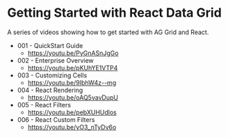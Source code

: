 # Getting Started with React Data Grid

A series of videos showing how to get started with AG Grid and React.

- 001 - QuickStart Guide
    - https://youtu.be/PyGnASnJgGo    
- 002 - Enterprise Overview
    - https://youtu.be/pKUhYE1VTP4
- 003 - Customizing Cells
    - https://youtu.be/9IbhW4z--mg
- 004 - React Rendering
    - https://youtu.be/oAQ5vavDupU
- 005 - React Filters
    - https://youtu.be/pebXUHUdlos
- 006 - React Custom Filters
    - https://youtu.be/yO3_nTyDv6o